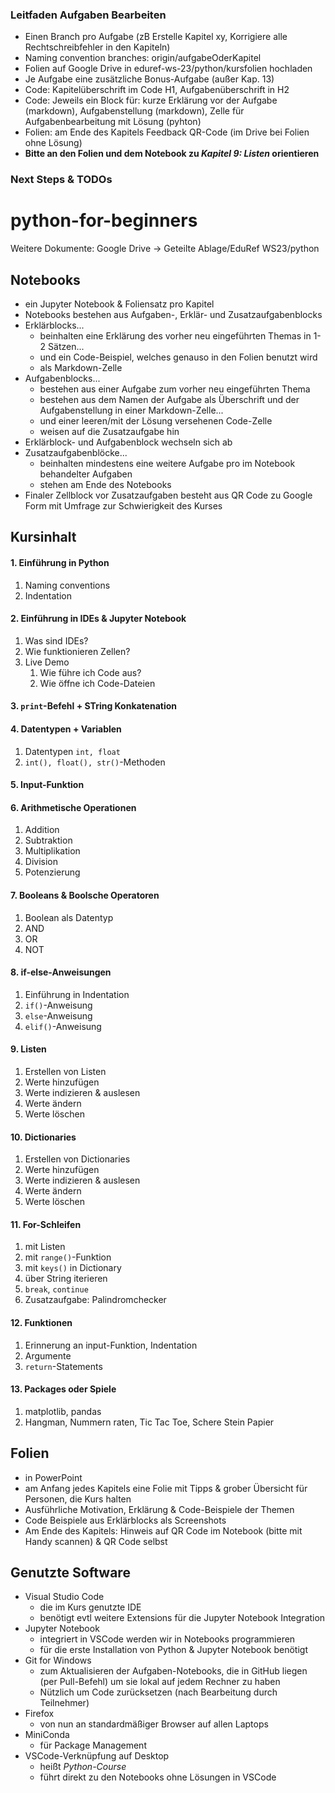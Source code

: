 ### Leitfaden Aufgaben Bearbeiten
- Einen Branch pro Aufgabe (zB Erstelle Kapitel xy, Korrigiere alle Rechtschreibfehler in den Kapiteln)
- Naming convention branches: origin/aufgabeOderKapitel
- Folien auf Google Drive in eduref-ws-23/python/kursfolien hochladen
- Je Aufgabe eine zusätzliche Bonus-Aufgabe (außer Kap. 13)
- Code: Kapitelüberschrift im Code H1, Aufgabenüberschrift in H2
- Code: Jeweils ein Block für: kurze Erklärung vor der Aufgabe (markdown), Aufgabenstellung (markdown), Zelle für Aufgabenbearbeitung mit Lösung (pyhton)
- Folien: am Ende des Kapitels Feedback QR-Code (im Drive bei Folien ohne Lösung)
- **Bitte an den Folien und dem Notebook zu _Kapitel 9: Listen_ orientieren** 

### Next Steps & TODOs

# python-for-beginners
Weitere Dokumente: Google Drive -> Geteilte Ablage/EduRef WS23/python

## Notebooks
- ein Jupyter Notebook & Foliensatz pro Kapitel
- Notebooks bestehen aus Aufgaben-, Erklär- und Zusatzaufgabenblocks
- Erklärblocks...
  - beinhalten eine Erklärung des vorher neu eingeführten Themas in 1-2 Sätzen...
  - und ein Code-Beispiel, welches genauso in den Folien benutzt wird
  - als Markdown-Zelle
- Aufgabenblocks...
  - bestehen aus einer Aufgabe zum vorher neu eingeführten Thema
  - bestehen aus dem Namen der Aufgabe als Überschrift und der Aufgabenstellung in einer Markdown-Zelle...
  - und einer leeren/mit der Lösung versehenen Code-Zelle
  - weisen auf die Zusatzaufgabe hin
- Erklärblock- und Aufgabenblock wechseln sich ab
- Zusatzaufgabenblöcke...
  - beinhalten mindestens eine weitere Aufgabe pro im Notebook behandelter Aufgaben
  - stehen am Ende des Notebooks
- Finaler Zellblock vor Zusatzaufgaben besteht aus QR Code zu Google Form mit Umfrage zur Schwierigkeit des Kurses

## Kursinhalt
#### 1. Einführung in Python
   1. Naming conventions
   2. Indentation
#### 2. Einführung in IDEs & Jupyter Notebook
   1. Was sind IDEs?
   2. Wie funktionieren Zellen?
   3. Live Demo
      1. Wie führe ich Code aus?
      2. Wie öffne ich Code-Dateien
#### 3. `print`-Befehl + STring Konkatenation
#### 4. Datentypen + Variablen
   1. Datentypen `int, float` 
   2. `int(), float(), str()`-Methoden
#### 5. Input-Funktion
#### 6. Arithmetische Operationen
   1. Addition
   2. Subtraktion
   3. Multiplikation
   4. Division
   5. Potenzierung
#### 7. Booleans & Boolsche Operatoren
   1. Boolean als Datentyp
   2. AND
   3. OR
   4. NOT
#### 8. if-else-Anweisungen
   1. Einführung in Indentation
   2. `if()`-Anweisung
   3. `else`-Anweisung
   4. `elif()`-Anweisung
#### 9. Listen
   1. Erstellen von Listen
   2. Werte hinzufügen
   3. Werte indizieren & auslesen
   4. Werte ändern
   5. Werte löschen
#### 10. Dictionaries
   1. Erstellen von Dictionaries
   2. Werte hinzufügen
   3. Werte indizieren & auslesen
   4. Werte ändern
   5. Werte löschen 
#### 11. For-Schleifen
   1. mit Listen
   2. mit `range()`-Funktion
   3. mit `keys()` in Dictionary
   4. über String iterieren
   5. `break`, `continue`
   6. Zusatzaufgabe: Palindromchecker
#### 12. Funktionen
   1. Erinnerung an input-Funktion, Indentation
   2. Argumente
   3. `return`-Statements
#### 13. Packages oder Spiele
   1. matplotlib, pandas
   2. Hangman, Nummern raten, Tic Tac Toe, Schere Stein Papier

## Folien
- in PowerPoint
- am Anfang jedes Kapitels eine Folie mit Tipps & grober Übersicht für Personen, die Kurs halten
- Ausführliche Motivation, Erklärung & Code-Beispiele der Themen
- Code Beispiele aus Erklärblocks als Screenshots
- Am Ende des Kapitels: Hinweis auf QR Code im Notebook (bitte mit Handy scannen) & QR Code selbst

## Genutzte Software
- Visual Studio Code
  - die im Kurs genutzte IDE
  - benötigt evtl weitere Extensions für die Jupyter Notebook Integration
- Jupyter Notebook
  - integriert in VSCode werden wir in Notebooks programmieren
  - für die erste Installation von Python & Jupyter Notebook benötigt
- Git for Windows
  - zum Aktualisieren der Aufgaben-Notebooks, die in GitHub liegen (per Pull-Befehl) um sie lokal auf jedem Rechner zu haben
  - Nützlich um Code zurücksetzen (nach Bearbeitung durch Teilnehmer)
- Firefox
  - von nun an standardmäßiger Browser auf allen Laptops
- MiniConda
  - für Package Management
- VSCode-Verknüpfung auf Desktop
  - heißt <i>Python-Course</i>
  - führt direkt zu den Notebooks ohne Lösungen in VSCode 



